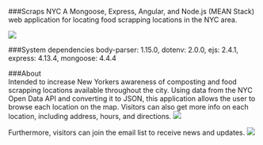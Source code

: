 ###Scraps NYC
A Mongoose, Express, Angular, and Node.js (MEAN Stack) web application for locating food scrapping locations in the NYC area.

![](https://media.giphy.com/media/QEYkqeoc7iQo/giphy.gif)

###System dependencies
body-parser: 1.15.0,
dotenv: 2.0.0,
ejs: 2.4.1,
express: 4.13.4,
mongoose: 4.4.4


###About   
Intended to increase New Yorkers awareness of composting and food scrapping locations available throughout the city. Using data from the NYC Open Data API and converting it to JSON, this application allows the user to browse each location on the map. Visitors can also get more info on each location, including address, hours, and directions.
![](https://media.giphy.com/media/ctNEOCMlOq2lO/giphy.gif)


Furthermore, visitors can join the email list to receive news and updates.
![](https://media.giphy.com/media/f5H8YWjitXvNK/giphy.gif)
